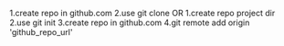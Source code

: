 1.create repo in github.com
2.use git clone
OR
1.create repo project dir
2.use git init
3.create repo in github.com
4.git remote add origin 'github_repo_url'

